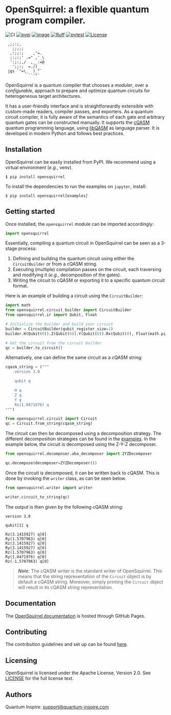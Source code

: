 # OpenSquirrel: a flexible quantum program compiler.

![CI](https://github.com/QuTech-Delft/OpenSquirrel/actions/workflows/tests.yaml/badge.svg)
[![pypi](https://img.shields.io/pypi/v/opensquirrel.svg)](https://pypi.org/project/opensquirrel/)
[![image](https://img.shields.io/pypi/pyversions/opensquirrel.svg)](https://pypi.python.org/pypi/opensquirrel)
[![Ruff](https://img.shields.io/endpoint?url=https://raw.githubusercontent.com/astral-sh/ruff/main/assets/badge/v2.json)](https://github.com/astral-sh/ruff)
[![pytest](https://img.shields.io/badge/py-test-blue?logo=pytest)](https://github.com/pytest-dev/pytest)
[![License](https://img.shields.io/badge/License-Apache_2.0-blue.svg)](https://opensource.org/licenses/Apache-2.0)

```
 ,;;:;,
   ;;;;;
  ,:;;:;    ,'=.
  ;:;:;' .=" ,'_\
  ':;:;,/  ,__:=@
   ';;:;  =./)_
 jgs `"=\_  )_"`
          ``'"`
```

OpenSquirrel is a quantum compiler that chooses a _modular_, over a _configurable_,
approach to prepare and optimize quantum circuits for heterogeneous target architectures.

It has a user-friendly interface and is straightforwardly extensible with custom-made readers,
compiler passes, and exporters.
As a quantum circuit compiler,
it is fully aware of the semantics of each gate and arbitrary quantum gates can be constructed manually.
It supports the [cQASM](https://qutech-delft.github.io/cQASM-spec/latest/) quantum programming language,
using [libQASM](https://github.com/QuTech-Delft/libqasm) as language parser.
It is developed in modern Python and follows best practices.

## Installation

OpenSquirrel can be easily installed from PyPI.
We recommend using a virtual environment (_e.g._, venv).

```shell
$ pip install opensquirrel
```

To install the dependencies to run the examples on `jupyter`, install:

```shell
$ pip install opensquirrel[examples]
```

## Getting started

Once installed, the `opensquirrel` module can be imported accordingly:

```python
import opensquirrel
```

Essentially, compiling a quantum circuit in OpenSquirrel can be seen as a 3-stage process:
1. Defining and building the quantum circuit using either the `CircuitBuilder` or from a cQASM string.
2. Executing (multiple) compilation passes on the circuit,
each traversing and modifying it (_e.g._, decomposition of the gates).
3. Writing the circuit to cQASM or exporting it to a specific quantum circuit format.

Here is an example of building a circuit using the `CircuitBuilder`:

```python
import math
from opensquirrel.circuit_builder import CircuitBuilder
from opensquirrel.ir import Qubit, Float

# Initialize the builder and build your circuit
builder = CircuitBuilder(qubit_register_size=1)
builder.H(Qubit(0)).Z(Qubit(0)).Y(Qubit(0)).Rx(Qubit(0), Float(math.pi / 3))

# Get the circuit from the circuit builder
qc = builder.to_circuit()
```

Alternatively, one can define the same circuit as a cQASM string:

```python
cqasm_string = ("""
    version 3.0

    qubit q

    H q
    Z q
    Y q
    Rx(1.0471976) q
""")

from opensquirrel.circuit import Circuit
qc = Circuit.from_string(cqasm_string)
```

The circuit can then be decomposed using a decomposition strategy.
The different decomposition strategies can be found in the
[examples](https://github.com/QuTech-Delft/OpenSquirrel/tree/develop/example/tutorials).
In the example below, the circuit is decomposed using the Z-Y-Z decomposer.

```python
from opensquirrel.decomposer.aba_decomposer import ZYZDecomposer

qc.decompose(decomposer=ZYZDecomposer())
```

Once the circuit is decomposed, it can be written back to cQASM.
This is done by invoking the `writer` class, as can be seen below.

```python
from opensquirrel.writer import writer

writer.circuit_to_string(qc)
```

The output is then given by the following cQASM string:

    version 3.0

    qubit[1] q

    Rz(3.1415927) q[0]
    Ry(1.5707963) q[0]
    Rz(3.1415927) q[0]
    Ry(3.1415927) q[0]
    Rz(1.5707963) q[0]
    Ry(1.0471976) q[0]
    Rz(-1.5707963) q[0]

> __*Note*__: The cQASM writer is the standard writer of OpenSquirrel.
> This means that the string representation of the `Circuit` object is by default a cQASM string. Moreover, simply printing the `Circuit` object will result in its cQASM string representation.

## Documentation

The [OpenSquirrel documentation](https://QuTech-Delft.github.io/OpenSquirrel/) is hosted through GitHub Pages.


## Contributing

The contribution guidelines and set up can be found
[here](https://github.com/QuTech-Delft/OpenSquirrel/blob/develop/CONTRIBUTING.md).


## Licensing

OpenSquirrel is licensed under the Apache License, Version 2.0. See
[LICENSE](https://github.com/QuTech-Delft/OpenSquirrel/blob/master/LICENSE.md) for the full license text.


## Authors

Quantum Inspire: [support@quantum-inspire.com](mailto:"support@quantum-inspire.com")

